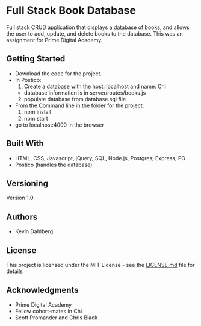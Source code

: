 # Full Stack Book Database

Full stack CRUD application that displays a database of books, and allows the user to add, update, and delete books to the database.  This was an assignment for Prime Digital Academy.

## Getting Started

* Download the code for the project.
* In Postico:
  1. Create a database with the host: localhost and name: Chi
    * database information is in server/routes/books.js
  2. populate database from database.sql file
* From the Command line in the folder for the project:
  1. npm install
  2. npm start
* go to localhost:4000 in the browser

## Built With

* HTML, CSS, Javascript, jQuery, SQL, Node.js, Postgres, Express, PG
* Postico (handles the database)

## Versioning

Version 1.0

## Authors

* Kevin Dahlberg

## License

This project is licensed under the MIT License - see the [LICENSE.md](LICENSE.md) file for details

## Acknowledgments

* Prime Digital Academy
* Fellow cohort-mates in Chi
* Scott Promander and Chris Black
